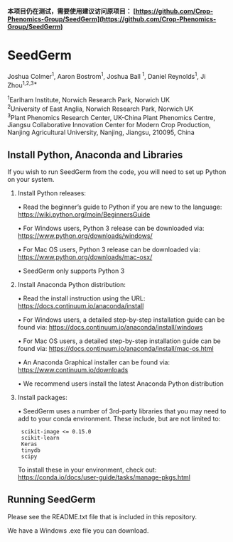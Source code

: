 **本项目仍在测试，需要使用建议访问原项目：
[https://github.com/Crop-Phenomics-Group/SeedGerm](https://github.com/Crop-Phenomics-Group/SeedGerm)**

# SeedGerm

Joshua Colmer<sup>1</sup>, Aaron Bostrom<sup>1</sup>, Joshua Ball <sup>1</sup>, Daniel Reynolds<sup>1</sup>, Ji
Zhou<sup>1,2,3*</sup>

<sup>1</sup>Earlham Institute, Norwich Research Park, Norwich UK  
<sup>2</sup>University of East Anglia, Norwich Research Park, Norwich UK  
<sup>3</sup>Plant Phenomics Research Center, UK-China Plant Phenomics Centre, Jiangsu Collaborative Innovation Center
for Modern Crop Production, Nanjing Agricultural University, Nanjing, Jiangsu, 210095, China

## Install Python, Anaconda and Libraries

If you wish to run SeedGerm from the code, you will need to set up Python on your system.

1. Install Python releases:

   • Read the beginner’s guide to Python if you are new to the language:
   https://wiki.python.org/moin/BeginnersGuide

   • For Windows users, Python 3 release can be downloaded via:
   https://www.python.org/downloads/windows/

   • For Mac OS users, Python 3 release can be downloaded via:
   https://www.python.org/downloads/mac-osx/

   • SeedGerm only supports Python 3

2. Install Anaconda Python distribution:

   • Read the install instruction using the URL: https://docs.continuum.io/anaconda/install

   • For Windows users, a detailed step-by-step installation guide can be found via:
   https://docs.continuum.io/anaconda/install/windows

   • For Mac OS users, a detailed step-by-step installation guide can be found via:
   https://docs.continuum.io/anaconda/install/mac-os.html

   • An Anaconda Graphical installer can be found via:
   https://www.continuum.io/downloads

   • We recommend users install the latest Anaconda Python distribution

3. Install packages:

   • SeedGerm uses a number of 3rd-party libraries that you may need to add to your conda environment. These include,
   but are not limited to:

        scikit-image <= 0.15.0
        scikit-learn
        Keras
        tinydb
        scipy

   To install these in your environment, check out: https://conda.io/docs/user-guide/tasks/manage-pkgs.html

## Running SeedGerm

Please see the README.txt file that is included in this repository.

We have a Windows .exe file you can download.
